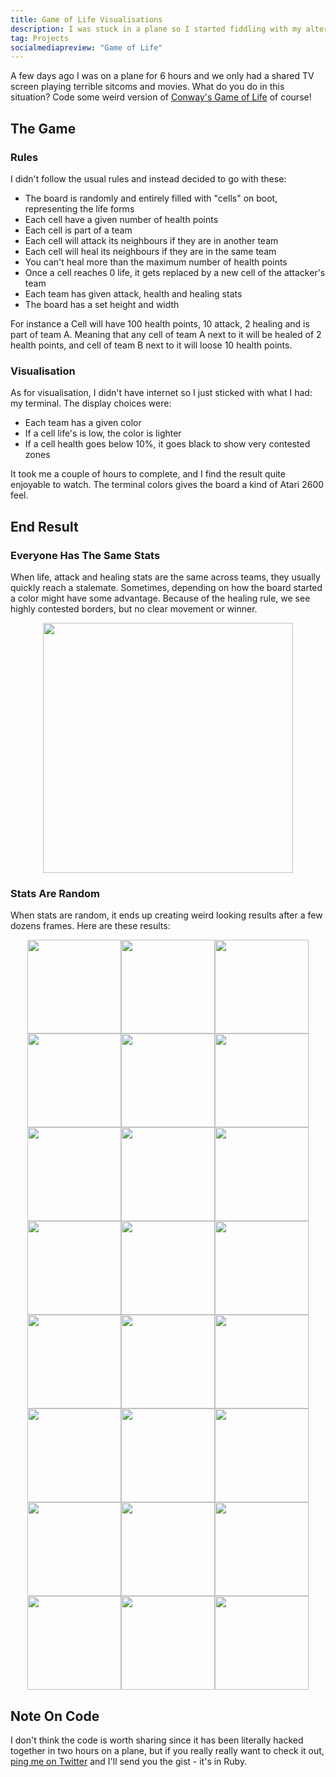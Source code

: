 ```yaml
---
title: Game of Life Visualisations
description: I was stuck in a plane so I started fiddling with my alternative version of Conway's Game of Life. I kind of liked the way the board looked after a while, so I decided to share.
tag: Projects
socialmediapreview: "Game of Life"
---
```


A few days ago I was on a plane for 6 hours and we only had a shared TV screen playing terrible sitcoms and movies. What do you do in this situation? Code some weird version of [Conway's Game of Life][1] of course!

## The Game

### Rules

I didn't follow the usual rules and instead decided to go with these:

- The board is randomly and entirely filled with "cells" on boot, representing the life forms
- Each cell have a given number of health points
- Each cell is part of a team
- Each cell will attack its neighbours if they are in another team
- Each cell will heal its neighbours if they are in the same team
- You can't heal more than the maximum number of health points
- Once a cell reaches 0 life, it gets replaced by a new cell of the attacker's team
- Each team has given attack, health and healing stats
- The board has a set height and width

For instance a Cell will have 100 health points, 10 attack, 2 healing and is part of team A. Meaning that any cell of team A next to it will be healed of 2 health points, and cell of team B next to it will loose 10 health points.

### Visualisation

As for visualisation, I didn't have internet so I just sticked with what I had: my terminal. The display choices were:

- Each team has a given color
- If a cell life's is low, the color is lighter
- If a cell health goes below 10%, it goes black to show very contested zones

It took me a couple of hours to complete, and I find the result quite enjoyable to watch. The terminal colors gives the board a kind of Atari 2600 feel.

## End Result

### Everyone Has The Same Stats

When life, attack and healing stats are the same across teams, they usually quickly reach a stalemate. Sometimes, depending on how the board started a color might have some advantage. Because of the healing rule, we see highly contested borders, but no clear movement or winner.

<div class="image-wrapper" style="text-align: center"><img src="/assets/misc/life/life_game.gif" style="width: 400px;"/></div>

### Stats Are Random

When stats are random, it ends up creating weird looking results after a few dozens frames. Here are these results:

<div class="image-wrapper" style="text-align: center"><img src="/assets/misc/life/1.jpg" style="width: 150px;"/><img src="/assets/misc/life/2.jpg" style="width: 150px;"/><img src="/assets/misc/life/3.jpg" style="width: 150px;"/><img src="/assets/misc/life/4.jpg" style="width: 150px;"/><img src="/assets/misc/life/5.jpg" style="width: 150px;"/><img src="/assets/misc/life/6.jpg" style="width: 150px;"/><img src="/assets/misc/life/7.jpg" style="width: 150px;"/><img src="/assets/misc/life/8.jpg" style="width: 150px;"/><img src="/assets/misc/life/9.jpg" style="width: 150px;"/><img src="/assets/misc/life/10.jpg" style="width: 150px;"/><img src="/assets/misc/life/11.jpg" style="width: 150px;"/><img src="/assets/misc/life/12.jpg" style="width: 150px;"/><img src="/assets/misc/life/13.jpg" style="width: 150px;"/><img src="/assets/misc/life/14.jpg" style="width: 150px;"/><img src="/assets/misc/life/15.jpg" style="width: 150px;"/><img src="/assets/misc/life/16.jpg" style="width: 150px;"/><img src="/assets/misc/life/17.jpg" style="width: 150px;"/><img src="/assets/misc/life/18.jpg" style="width: 150px;"/><img src="/assets/misc/life/19.jpg" style="width: 150px;"/><img src="/assets/misc/life/20.jpg" style="width: 150px;"/><img src="/assets/misc/life/21.jpg" style="width: 150px;"/><img src="/assets/misc/life/22.jpg" style="width: 150px;"/><img src="/assets/misc/life/23.jpg" style="width: 150px;"/><img src="/assets/misc/life/24.jpg" style="width: 150px;"/></div>

## Note On Code

I don't think the code is worth sharing since it has been literally hacked together in two hours on a plane, but if you really really want to check it out, [ping me on Twitter][2] and I'll send you the gist - it's in Ruby.

[1]:	https://en.wikipedia.org/wiki/Conway's_Game_of_Life
[2]:	https://twitter.com/marcgg
